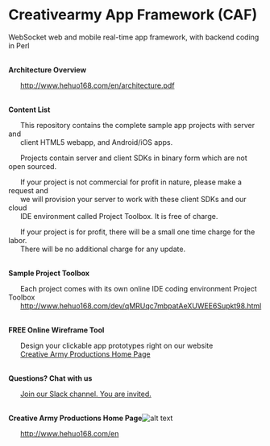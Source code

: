 # Creativearmy App Framework (CAF)


WebSocket web and mobile real-time app framework, with backend coding in Perl


<br><b>Architecture Overview</b>

&nbsp;&nbsp;&nbsp;&nbsp;&nbsp;&nbsp;<http://www.hehuo168.com/en/architecture.pdf>

<br><b>Content List</b>

&nbsp;&nbsp;&nbsp;&nbsp;&nbsp;&nbsp;This repository contains the complete sample app projects with server and<br>
&nbsp;&nbsp;&nbsp;&nbsp;&nbsp;&nbsp;client HTML5 webapp, and Android/iOS apps.<br>

&nbsp;&nbsp;&nbsp;&nbsp;&nbsp;&nbsp;Projects contain server and client SDKs in binary form which are not open sourced.

&nbsp;&nbsp;&nbsp;&nbsp;&nbsp;&nbsp;If your project is not commercial for profit in nature, please make a request and<br>
&nbsp;&nbsp;&nbsp;&nbsp;&nbsp;&nbsp;we will provision your server to work with these client SDKs and our cloud<br>
&nbsp;&nbsp;&nbsp;&nbsp;&nbsp;&nbsp;IDE environment called Project Toolbox. It is free of charge.<br>

&nbsp;&nbsp;&nbsp;&nbsp;&nbsp;&nbsp;If your project is for profit, there will be a small one time charge for the labor.<br>
&nbsp;&nbsp;&nbsp;&nbsp;&nbsp;&nbsp;There will be no additional charge for any update.

<br><b>Sample Project Toolbox</b>

&nbsp;&nbsp;&nbsp;&nbsp;&nbsp;&nbsp;Each project comes with its own online IDE coding environment Project Toolbox<br>
&nbsp;&nbsp;&nbsp;&nbsp;&nbsp;&nbsp;<http://www.hehuo168.com/dev/qMRUqc7mbpatAeXUWEE6Supkt98.html>

<br><b>FREE Online Wireframe Tool</b>

&nbsp;&nbsp;&nbsp;&nbsp;&nbsp;&nbsp;Design your clickable app prototypes right on our website<br>
&nbsp;&nbsp;&nbsp;&nbsp;&nbsp;&nbsp;[Creative Army Productions Home Page](http://www.hehuo168.com/en)

<br><b>Questions? Chat with us</b>

&nbsp;&nbsp;&nbsp;&nbsp;&nbsp;&nbsp;[Join our Slack channel. You are invited.](https://join.slack.com/t/creativearmy/shared_invite/enQtMjU1Mjc3MjMzMjk5LWIxN2MyMjI4N2NjNmQyMmM3MzU1MzVhYzFiZTBlYTZjMzkwOTQwNTU1NzJlOTE3NWI5MmI4YTQxZThlNjEzM2U)

<br><b>Creative Army Productions Home Page</b>![alt text](http://www.hehuo168.com/hehuo20.png "Creative Army Productions")

&nbsp;&nbsp;&nbsp;&nbsp;&nbsp;&nbsp;<http://www.hehuo168.com/en>


